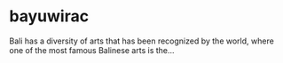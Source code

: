 # bayuwirac
Bali has a diversity of arts that has been recognized by the world, where one of the most famous Balinese arts is the…
